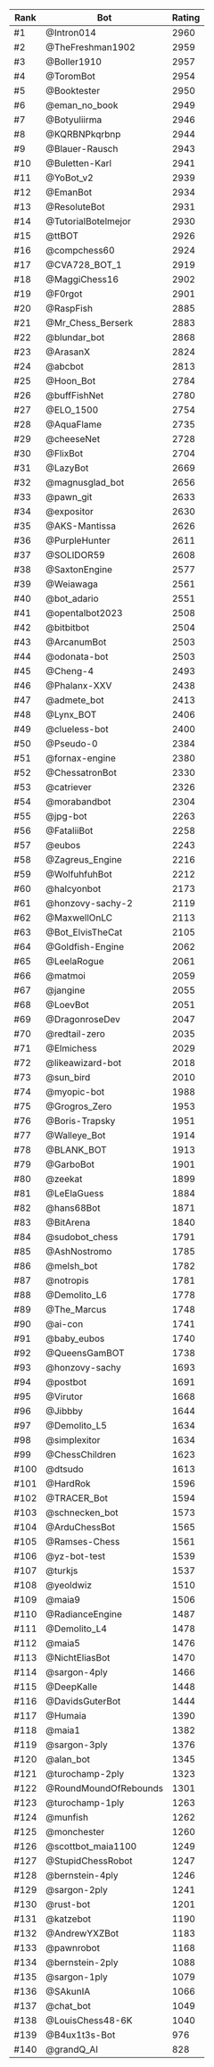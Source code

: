 Rank|Bot|Rating
---|---|---
#1|@Intron014|2960
#2|@TheFreshman1902|2959
#3|@Boller1910|2957
#4|@ToromBot|2954
#5|@Booktester|2950
#6|@eman_no_book|2949
#7|@Botyuliirma|2946
#8|@KQRBNPkqrbnp|2944
#9|@Blauer-Rausch|2943
#10|@Buletten-Karl|2941
#11|@YoBot_v2|2939
#12|@EmanBot|2934
#13|@ResoluteBot|2931
#14|@TutorialBotelmejor|2930
#15|@ttBOT|2926
#16|@compchess60|2924
#17|@CVA728_BOT_1|2919
#18|@MaggiChess16|2902
#19|@F0rgot|2901
#20|@RaspFish|2885
#21|@Mr_Chess_Berserk|2883
#22|@blundar_bot|2868
#23|@ArasanX|2824
#24|@abcbot|2813
#25|@Hoon_Bot|2784
#26|@buffFishNet|2780
#27|@ELO_1500|2754
#28|@AquaFlame|2735
#29|@cheeseNet|2728
#30|@FlixBot|2704
#31|@LazyBot|2669
#32|@magnusglad_bot|2656
#33|@pawn_git|2633
#34|@expositor|2630
#35|@AKS-Mantissa|2626
#36|@PurpleHunter|2611
#37|@SOLIDOR59|2608
#38|@SaxtonEngine|2577
#39|@Weiawaga|2561
#40|@bot_adario|2551
#41|@opentalbot2023|2508
#42|@bitbitbot|2504
#43|@ArcanumBot|2503
#44|@odonata-bot|2503
#45|@Cheng-4|2493
#46|@Phalanx-XXV|2438
#47|@admete_bot|2413
#48|@Lynx_BOT|2406
#49|@clueless-bot|2400
#50|@Pseudo-0|2384
#51|@fornax-engine|2380
#52|@ChessatronBot|2330
#53|@catriever|2326
#54|@morabandbot|2304
#55|@jpg-bot|2263
#56|@FataliiBot|2258
#57|@eubos|2243
#58|@Zagreus_Engine|2216
#59|@WolfuhfuhBot|2212
#60|@halcyonbot|2173
#61|@honzovy-sachy-2|2119
#62|@MaxwellOnLC|2113
#63|@Bot_ElvisTheCat|2105
#64|@Goldfish-Engine|2062
#65|@LeelaRogue|2061
#66|@matmoi|2059
#67|@jangine|2055
#68|@LoevBot|2051
#69|@DragonroseDev|2047
#70|@redtail-zero|2035
#71|@Elmichess|2029
#72|@likeawizard-bot|2018
#73|@sun_bird|2010
#74|@myopic-bot|1988
#75|@Grogros_Zero|1953
#76|@Boris-Trapsky|1951
#77|@Walleye_Bot|1914
#78|@BLANK_BOT|1913
#79|@GarboBot|1901
#80|@zeekat|1899
#81|@LeElaGuess|1884
#82|@hans68Bot|1871
#83|@BitArena|1840
#84|@sudobot_chess|1791
#85|@AshNostromo|1785
#86|@melsh_bot|1782
#87|@notropis|1781
#88|@Demolito_L6|1778
#89|@The_Marcus|1748
#90|@ai-con|1741
#91|@baby_eubos|1740
#92|@QueensGamBOT|1738
#93|@honzovy-sachy|1693
#94|@postbot|1691
#95|@Virutor|1668
#96|@Jibbby|1644
#97|@Demolito_L5|1634
#98|@simplexitor|1634
#99|@ChessChildren|1623
#100|@dtsudo|1613
#101|@HardRok|1596
#102|@TRACER_Bot|1594
#103|@schnecken_bot|1573
#104|@ArduChessBot|1565
#105|@Ramses-Chess|1561
#106|@yz-bot-test|1539
#107|@turkjs|1537
#108|@yeoldwiz|1510
#109|@maia9|1506
#110|@RadianceEngine|1487
#111|@Demolito_L4|1478
#112|@maia5|1476
#113|@NichtEliasBot|1470
#114|@sargon-4ply|1466
#115|@DeepKalle|1448
#116|@DavidsGuterBot|1444
#117|@Humaia|1390
#118|@maia1|1382
#119|@sargon-3ply|1376
#120|@alan_bot|1345
#121|@turochamp-2ply|1323
#122|@RoundMoundOfRebounds|1301
#123|@turochamp-1ply|1263
#124|@munfish|1262
#125|@monchester|1260
#126|@scottbot_maia1100|1249
#127|@StupidChessRobot|1247
#128|@bernstein-4ply|1246
#129|@sargon-2ply|1241
#130|@rust-bot|1201
#131|@katzebot|1190
#132|@AndrewYXZBot|1183
#133|@pawnrobot|1168
#134|@bernstein-2ply|1088
#135|@sargon-1ply|1079
#136|@SAkunIA|1066
#137|@chat_bot|1049
#138|@LouisChess48-6K|1040
#139|@B4ux1t3s-Bot|976
#140|@grandQ_AI|828
